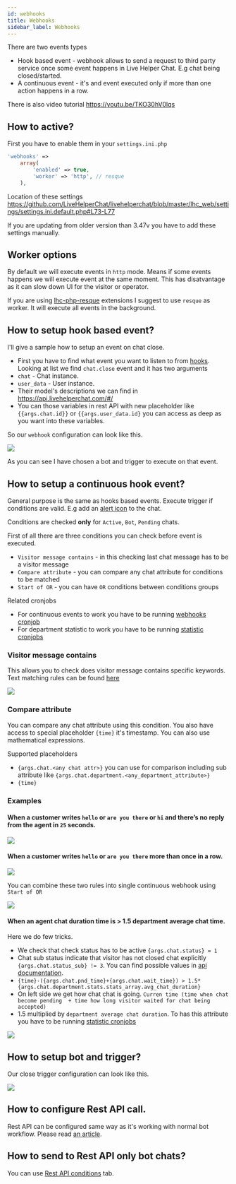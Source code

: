 ```yaml
---
id: webhooks
title: Webhooks
sidebar_label: Webhooks
---
```


There are two events types

 * Hook based event - webhook allows to send a request to third party service once some event happens in Live Helper Chat. E.g chat being closed/started.
 * A continuous event - it's and event executed only if more than one action happens in a row.

There is also video tutorial https://youtu.be/TKO30hV0lqs

## How to active?

First you have to enable them in your `settings.ini.php`

```php
'webhooks' =>
    array(
        'enabled' => true,
        'worker' => 'http', // resque
    ),
```

Location of these settings https://github.com/LiveHelperChat/livehelperchat/blob/master/lhc_web/settings/settings.ini.default.php#L73-L77

If you are updating from older version than 3.47v you have to add these settings manually.

## Worker options

By default we will execute events in `http` mode. Means if some events happens we will execute event at the same moment. This has disatvantage as it can slow down UI for the visitor or operator. 

If you are using [lhc-php-resque](https://github.com/LiveHelperChat/lhc-php-resque) extensions I suggest to use `resque` as worker. It will execute all events in the background.

## How to setup hook based event?

I'll give a sample how to setup an event on chat close.

* First you have to find what event you want to listen to from [hooks](../hooks.md). Looking at list we find `chat.close` event and it has two arguments
 * `chat` - Chat instance.
 * `user_data` - User instance.
 * Their model's descriptions we can find in https://api.livehelperchat.com/#/
* You can those variables in rest API with new placeholder like `{{args.chat.id}}` or `{{args.user_data.id}` you can access as deep as you want into these variables.

So our `webhook` configuration can look like this.

![](/img/chat/webhook.png?v=2)

As you can see I have chosen a bot and trigger to execute on that event.

## How to setup a continuous hook event?

General purpose is the same as hooks based events. Execute trigger if conditions are valid. E.g add an [alert icon](bot/alert-icon.md) to the chat.

Conditions are checked **only** for `Active`, `Bot`, `Pending` chats.

First of all there are three conditions you can check before event is executed.

 * `Visitor message contains` - in this checking last chat message has to be a visitor message
 * `Compare attribute` - you can compare any chat attribute for conditions to be matched
 * `Start of OR` - you can have `OR` conditions between conditions groups

Related cronjobs

 * For continuous events to work you have to be running [webhooks cronjob](development/cronjob.md#continuous-webhooks-cronjob) 
 * For department statistic to work you have to be running [statistic cronjobs](development/cronjob.md#statistic-cronjob) 

### Visitor message contains

This allows you to check does visitor message contains specific keywords. Text matching rules can be found [here](bot/triggers.md#custom-text-matching)

![](/img/chat/webhook-visitor-message.png)

### Compare attribute

You can compare any chat attribute using this condition. You also have access to special placeholder `{time}` it's timestamp. You can also use mathematical expressions.

Supported placeholders

 * `{args.chat.<any chat attr>}` you can use for comparison including sub attribute like `{args.chat.department.<any_department_attribute>}`
 * `{time}`

### Examples

#### When a customer writes `hello` or `are you there` or `hi` and there’s no reply from the agent in `25` seconds.

![](/img/chat/webhook-example-one.png)

#### When a customer writes `hello` or `are you there` more than once in a row.

![](/img/chat/webhook-example-2.png)

You can combine these two rules into single continuous webhook using `Start of OR`

![](/img/chat/webhook-example-3.png)

#### When an agent chat duration time is > 1.5 department average chat time.

Here we do few tricks.
 * We check that check status has to be active `{args.chat.status} = 1`
 * Chat sub status indicate that visitor has not closed chat explicitly `{args.chat.status_sub} != 3`. You can find possible values in [api documentation](https://api.livehelperchat.com/#/).
 * `{time}-({args.chat.pnd_time}+{args.chat.wait_time}) > 1.5*{args.chat.department.stats.stats_array.avg_chat_duration}`
  * On left side we get how chat chat is going. `Curren time (time when chat become pending  + time how long visitor waited for chat being accepted)`
  * 1.5 multiplied by `department average chat duration`. To has this attribute you have to be running [statistic cronjobs](development/cronjob.md#statistic-cronjob) 

![](/img/chat/webhook-example-4.png)

## How to setup bot and trigger?

Our close trigger configuration can look like this.

![](/img/chat/webhook-close-trigger.png)

## How to configure Rest API call.

Rest API can be configured same way as it's working with normal bot workflow. Please read [an article](../bot/rest-api.md).

## How to send to Rest API only bot chats?

You can use [Rest API conditions](../bot/rest-api.md#conditions) tab. 
